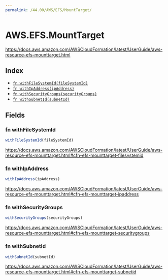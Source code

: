 ```yaml
---
permalink: /44.00/AWS/EFS/MountTarget/
---
```


# AWS.EFS.MountTarget

https://docs.aws.amazon.com/AWSCloudFormation/latest/UserGuide/aws-resource-efs-mounttarget.html

## Index

* [`fn withFileSystemId(fileSystemId)`](#fn-withfilesystemid)
* [`fn withIpAddress(ipAddress)`](#fn-withipaddress)
* [`fn withSecurityGroups(securityGroups)`](#fn-withsecuritygroups)
* [`fn withSubnetId(subnetId)`](#fn-withsubnetid)

## Fields

### fn withFileSystemId

```ts
withFileSystemId(fileSystemId)
```

https://docs.aws.amazon.com/AWSCloudFormation/latest/UserGuide/aws-resource-efs-mounttarget.html#cfn-efs-mounttarget-filesystemid

### fn withIpAddress

```ts
withIpAddress(ipAddress)
```

https://docs.aws.amazon.com/AWSCloudFormation/latest/UserGuide/aws-resource-efs-mounttarget.html#cfn-efs-mounttarget-ipaddress

### fn withSecurityGroups

```ts
withSecurityGroups(securityGroups)
```

https://docs.aws.amazon.com/AWSCloudFormation/latest/UserGuide/aws-resource-efs-mounttarget.html#cfn-efs-mounttarget-securitygroups

### fn withSubnetId

```ts
withSubnetId(subnetId)
```

https://docs.aws.amazon.com/AWSCloudFormation/latest/UserGuide/aws-resource-efs-mounttarget.html#cfn-efs-mounttarget-subnetid